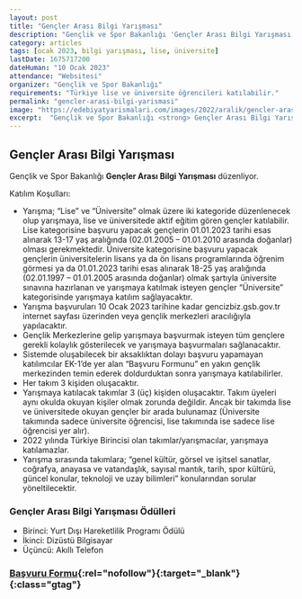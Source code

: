 ```yaml
---
layout: post
title: "Gençler Arası Bilgi Yarışması"
description: "Gençlik ve Spor Bakanlığı 'Gençler Arası Bilgi Yarışması' düzenliyor."
category: articles
tags: [ocak 2023, bilgi yarışması, lise, üniversite]
lastDate: 1675717200
dateHuman: "10 Ocak 2023"
attendance: "Websitesi"
organizer: "Gençlik ve Spor Bakanlığı"
requirements: "Türkiye lise ve üniversite öğrencileri katılabilir."
permalink: "gencler-arasi-bilgi-yarismasi"
image: "https://edebiyatyarismalari.com/images/2022/aralik/gencler-arasi-bilgi-yarismasi.jpg"
excerpt:  "Gençlik ve Spor Bakanlığı <strong> Gençler Arası Bilgi Yarışması </strong> düzenliyor."
---
```


## Gençler Arası Bilgi Yarışması
Gençlik ve Spor Bakanlığı **Gençler Arası Bilgi Yarışması** düzenliyor.  

Katılım Koşulları:
- Yarışma; “Lise” ve “Üniversite” olmak üzere iki kategoride düzenlenecek olup yarışmaya, lise ve üniversitede aktif eğitim gören gençler katılabilir. Lise kategorisine başvuru yapacak gençlerin 01.01.2023 tarihi esas alınarak 13-17 yaş aralığında (02.01.2005 – 01.01.2010 arasında doğanlar)  olması gerekmektedir. Üniversite kategorisine başvuru yapacak gençlerin üniversitelerin lisans ya da ön lisans programlarında öğrenim görmesi ya da 01.01.2023 tarihi esas alınarak 18-25 yaş aralığında (02.01.1997 – 01.01.2005 arasında doğanlar)  olmak şartıyla üniversite sınavına hazırlanan ve yarışmaya katılmak isteyen gençler “Üniversite” kategorisinde yarışmaya katılım sağlayacaktır.
- Yarışma başvuruları 10 Ocak 2023 tarihine kadar gencizbiz.gsb.gov.tr internet sayfası üzerinden veya gençlik merkezleri aracılığıyla yapılacaktır.
- Gençlik Merkezlerine gelip yarışmaya başvurmak isteyen tüm gençlere gerekli kolaylık gösterilecek ve yarışmaya başvurmaları sağlanacaktır.
- Sistemde oluşabilecek bir aksaklıktan dolayı başvuru yapamayan katılımcılar EK-1’de yer alan “Başvuru Formunu” en yakın gençlik merkezinden temin ederek doldurduktan sonra yarışmaya katılabilirler.
- Her takım 3 kişiden oluşacaktır.
- Yarışmaya katılacak takımlar 3 (üç) kişiden oluşacaktır. Takım üyeleri aynı okulda okuyan kişiler olmak zorunda değildir. Ancak bir takımda lise ve üniversitede okuyan gençler bir arada bulunamaz (Üniversite takımında sadece üniversite öğrencisi, lise takımında ise sadece lise öğrencisi yer alır).
- 2022 yılında Türkiye Birincisi olan takımlar/yarışmacılar, yarışmaya katılamazlar.
- Yarışma sırasında takımlara; “genel kültür, görsel ve işitsel sanatlar, coğrafya, anayasa ve vatandaşlık, sayısal mantık, tarih, spor kültürü, güncel konular, teknoloji ve uzay bilimleri” konularından sorular yöneltilecektir.


### Gençler Arası Bilgi Yarışması Ödülleri
- Birinci: Yurt Dışı Hareketlilik Programı Ödülü
- İkinci: Dizüstü Bilgisayar
- Üçüncü: Akıllı Telefon


### [Başvuru Formu](https://e-genc.gsb.gov.tr/EGenc/Basvuru/genclerarasiBilgiYarismasiBasvur#step-1/?ref=edebiyatyarismalari.com){:rel="nofollow"}{:target="_blank"}{:class="gtag"}